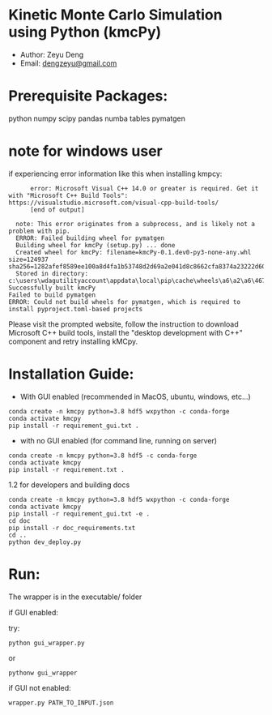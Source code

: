 # Kinetic Monte Carlo Simulation using Python (kmcPy)
- Author: Zeyu Deng
- Email: dengzeyu@gmail.com

# Prerequisite Packages:
python numpy scipy pandas numba tables pymatgen

# note for windows user

if experiencing error information like this when installing kmpcy:

```
      error: Microsoft Visual C++ 14.0 or greater is required. Get it with "Microsoft C++ Build Tools": https://visualstudio.microsoft.com/visual-cpp-build-tools/
      [end of output]

  note: This error originates from a subprocess, and is likely not a problem with pip.
  ERROR: Failed building wheel for pymatgen
  Building wheel for kmcPy (setup.py) ... done
  Created wheel for kmcPy: filename=kmcPy-0.1.dev0-py3-none-any.whl size=124937 sha256=1282afef8589ee100a8d4fa1b53748d2d69a2e041d8c8662cfa8374a23222d60
  Stored in directory: c:\users\wdagutilityaccount\appdata\local\pip\cache\wheels\a6\a2\a6\4675cd18beeaea66ca25508dcaef9c1b59689e7794a770d602
Successfully built kmcPy
Failed to build pymatgen
ERROR: Could not build wheels for pymatgen, which is required to install pyproject.toml-based projects
```

Please visit the prompted website, follow the instruction to download Microsoft C++ build tools, install the "desktop development with C++" component and retry installing kMCpy. 


# Installation Guide:

- With GUI enabled (recommended in MacOS, ubuntu, windows, etc...)

```
conda create -n kmcpy python=3.8 hdf5 wxpython -c conda-forge
conda activate kmcpy
pip install -r requirement_gui.txt .
```


- with no GUI enabled (for command line, running on server)

```
conda create -n kmcpy python=3.8 hdf5 -c conda-forge
conda activate kmcpy
pip install -r requirement.txt .
```

1.2 for developers and building docs

```
conda create -n kmcpy python=3.8 hdf5 wxpython -c conda-forge
conda activate kmcpy
pip install -r requirement_gui.txt -e .
cd doc
pip install -r doc_requirements.txt
cd ..
python dev_deploy.py
```

# Run:

The wrapper is in the executable/ folder

if GUI enabled:

try:

`python gui_wrapper.py` 

or

`pythonw gui_wrapper`


if GUI not enabled:

`wrapper.py PATH_TO_INPUT.json`


